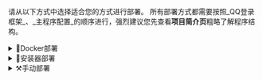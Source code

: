 
请从以下方式中选择适合您的方式进行部署。
所有部署方式都需要按照_QQ登录框架_、_主程序配置_的顺序进行，强烈建议您先查看**项目简介页**粗略了解程序结构。

<details>
<summary>🐋Docker部署</summary>

此方式仅支持使用mirai登录，若您不了解Docker相关知识及网络映射等问题，**请勿**使用Docker部署，我们**不会且难以**解决您主机上多个容器的连接问题。  
具体步骤请查看[此文档](https://github.com/RockChinQ/QChatGPT/blob/master/res/docs/docker_deploy.md)

</details>

<details>
<summary>🚀安装器部署</summary>

安装器支持`Windows`及`Linux`系统，仅支持使用mirai登录，请查看[此仓库](https://github.com/RockChinQ/qcg-installer)

</details>

<details>
<summary>⚒️手动部署</summary>

按照*QQ登录框架配置*、*主程序配置*的顺序进行。

### QQ登录框架

以下框架选择一个即可，总的来说，mirai功能完善，生态完整，QQ协议适配较好，但由于使用java编写资源占用较大，且需要额外配置插件，稍微复杂。  
而go-cqhttp对QQ协议的适配不比mirai好，但资源占用很低，且自带http接口，配置方便。

<details>
<summary>使用Mirai框架</summary>

我们需要先让**mirai本体**运行并成功登录QQ，再为其加载`mirai-api-http`插件以便 QChatGPT 能使用其功能。

<details>
<summary> 1️⃣安装mirai并登录QQ</summary>

1. 从[此处](https://github.com/iTXTech/mcl-installer/releases/latest)下载并运行`mcl-installer`以安装mirai，一路按回车即可

<details>
<summary> <i>输出类似这样</i> </summary>


```
PS C:\Softwares\mirai> .\mcl-installer-1.0.7-windows-amd64.exe
iTXTech MCL Installer 1.0.7 [OS: windows]
Licensed under GNU AGPLv3.
https://github.com/iTXTech/mcl-installer

iTXTech MCL and Java will be downloaded to "C:\Softwares\mirai"

Checking existing Java installation.
java version "1.8.0_321"
Java(TM) SE Runtime Environment (build 1.8.0_321-b07)
Java HotSpot(TM) 64-Bit Server VM (build 25.321-b07, mixed mode)

Would you like to install Java? (Y/N, default: Y)
Java version (8, 11, 17, 18), default: 17):
JRE or JDK (1: JRE, 2: JDK, default: JRE):
Binary Architecture (default: x64):
Fetching file list for jre version 17 on x64 from https://mirrors.tuna.tsinghua.edu.cn/Adoptium/17/jre/x64/windows/
Start Downloading: https://mirrors.tuna.tsinghua.edu.cn/Adoptium/17/jre/x64/windows/OpenJDK17U-jre_x64_windows_hotspot_17.0.7_7.zip
Downloading: 43401788/43401788
Extracting [373/373] jdk-17.0.7+7-jre/releaseappingsublic_suffix_list.datINFOFOINFOFOOFO_EXCEPTION_INFO
Testing Java Executable: C:\Softwares\mirai\java\bin\java.exe
openjdk version "17.0.7" 2023-04-18
OpenJDK Runtime Environment Temurin-17.0.7+7 (build 17.0.7+7)
OpenJDK 64-Bit Server VM Temurin-17.0.7+7 (build 17.0.7+7, mixed mode, sharing)

Fetching iTXTech MCL Package Info from https://mirai.mamoe.net/assets/mcl/org/itxtech/mcl/package.json
Mirai Console Loader 公告栏

如果在图片上传的时候遇到问题请与我们联系 (需要提供图片文件源本)
`- 如 Unsupported image type for ExternalResource *
`  considering use gif/png/bmp/jpg format.
`- Tracker: https://github.com/mamoe/mirai/issues/new/choose

常用资源整合
`- https://mirai.mamoe.net/topic/653

MCL 已推出 2.1.0，更好的支持 Mirai 2.11 的插件系统，建议更新。

The latest stable version of iTXTech MCL is 2.1.2
Would you like to download it? (Y/N, default: Y)
Start Downloading: https://maven.aliyun.com/repository/public/org/itxtech/mcl/2.1.2/mcl-2.1.2.zip
Downloading: 593097/593097
Extracting [5/5] mcl.jarmd
MCL startup script has been updated.
Use ".\mcl" to start MCL.

Press Enter to exit.
```

</details>

2. 运行`mcl`

<details>
<summary> <i>输出类似这样</i> </summary>

```
PS C:\Softwares\mirai> .\mcl
  22:54:01 [INFO] iTX Technologies Mirai Console Loader version 2.1.2-61c8bd8
  22:54:01 [INFO] Runtime: OpenJDK 64-Bit Server VM 17.0.7 (arch: 64)
  22:54:01 [INFO] https://github.com/iTXTech/mirai-console-loader
  22:54:01 [INFO] This program is licensed under GNU AGPL v3
  22:54:01 [INFO] MCL Addon is installed! Website: https://github.com/iTXTech/mcl-addon
  22:54:01 [WARN] To remove MCL Addon, run "./mcl --disable-module addon" and "./mcl --remove-package org.itxtech:mcl-addon"
  22:54:02 [INFO] Mirai Console Loader Announcement:
Mirai Console Loader 公告栏

如果在图片上传的时候遇到问题请与我们联系 (需要提供图片文件源本)
`- 如 Unsupported image type for ExternalResource *
`  considering use gif/png/bmp/jpg format.
`- Tracker: https://github.com/mamoe/mirai/issues/new/choose

常用资源整合
`- https://mirai.mamoe.net/topic/653

MCL 已推出 2.1.0，更好的支持 Mirai 2.11 的插件系统，建议更新。

  22:54:02 [INFO] Verifying "net.mamoe:mirai-console"
  22:54:03 [INFO] Updating "net.mamoe:mirai-console" to v2.14.0
 Downloading mirai-console-2.14.0-all.jar [==============================] 7.40 MB
 Downloading mirai-console-2.14.0-all.jar.sha1 [==============================] 40 B
  22:54:05 [INFO] Verifying "net.mamoe:mirai-console-terminal"
  22:54:06 [INFO] Updating "net.mamoe:mirai-console-terminal" to v2.14.0
 Downloading mirai-console-terminal-2.14.0-all.jar [==============================] 1.32 MB
 Downloading mirai-console-terminal-2.14.0-all.jar.sha1 [==============================] 40 B
  22:54:07 [INFO] Verifying "net.mamoe:mirai-core-all"
  22:54:07 [INFO] Updating "net.mamoe:mirai-core-all" to v2.14.0
 Downloading mirai-core-all-2.14.0-all.jar [==============================] 34.36 MB
 Downloading mirai-core-all-2.14.0-all.jar.sha1 [==============================] 40 B
  22:54:14 [INFO] Verifying "org.itxtech:mcl-addon"
  22:54:14 [INFO] Updating "org.itxtech:mcl-addon" to v2.1.1
 Downloading mcl-addon-2.1.1.jar [==============================] 57.22 KB
 Downloading mcl-addon-2.1.1.jar.sha1 [==============================] 40 B
2023-05-21 22:54:17 I/main: Starting mirai-console...
2023-05-21 22:54:17 I/main:

==================================[ Mirai consosle 2.14.0 ]===================================
 __       __ __                   __  ______                                      __
|  \     /  \  \                 |  \/      \                                    |  \
| ▓▓\   /  ▓▓\▓▓ ______   ______  \▓▓  ▓▓▓▓▓▓\ ______  _______   _______  ______ | ▓▓ ______
| ▓▓▓\ /  ▓▓▓  \/      \ |      \|  \ ▓▓   \▓▓/      \|       \ /       \/      \| ▓▓/      \
| ▓▓▓▓\  ▓▓▓▓ ▓▓  ▓▓▓▓▓▓\ \▓▓▓▓▓▓\ ▓▓ ▓▓     |  ▓▓▓▓▓▓\ ▓▓▓▓▓▓▓\  ▓▓▓▓▓▓▓  ▓▓▓▓▓▓\ ▓▓  ▓▓▓▓▓▓\
| ▓▓\▓▓ ▓▓ ▓▓ ▓▓ ▓▓   \▓▓/      ▓▓ ▓▓ ▓▓   __| ▓▓  | ▓▓ ▓▓  | ▓▓\▓▓    \| ▓▓  | ▓▓ ▓▓ ▓▓    ▓▓
| ▓▓ \▓▓▓| ▓▓ ▓▓ ▓▓     |  ▓▓▓▓▓▓▓ ▓▓ ▓▓__/  \ ▓▓__/ ▓▓ ▓▓  | ▓▓_\▓▓▓▓▓▓\ ▓▓__/ ▓▓ ▓▓ ▓▓▓▓▓▓▓▓
| ▓▓  \▓ | ▓▓ ▓▓ ▓▓      \▓▓    ▓▓ ▓▓\▓▓    ▓▓\▓▓    ▓▓ ▓▓  | ▓▓       ▓▓\▓▓    ▓▓ ▓▓\▓▓     \
 \▓▓      \▓▓\▓▓\▓▓       \▓▓▓▓▓▓▓\▓▓ \▓▓▓▓▓▓  \▓▓▓▓▓▓ \▓▓   \▓▓\▓▓▓▓▓▓▓  \▓▓▓▓▓▓ \▓▓ \▓▓▓▓▓▓▓


2023-05-21 22:54:17 I/main: Backend: version 2.14.0, built on 2023-02-06 14:25:21.
2023-05-21 22:54:17 I/main: Frontend Terminal: version 2.14.0, provided by Mamoe Technologies
2023-05-21 22:54:17 I/main: Welcome to visit https://mirai.mamoe.net/                                                                                                                                                          i2023-05-21 22:54:28 I/plugin: Successfully loaded plugin MCL Addon v2.1.1
2023-05-21 22:54:28 I/main: Prepared built-in commands: autoLogin, help, login, logout, permission, status, stop
2023-05-21 22:54:28 I/MCL Addon: iTXTech MCL Version: 2.1.2-61c8bd8
2023-05-21 22:54:29 W/MCL Addon: iTXTech Soyuz 未安装，Soyuz MCL Handler 特性已禁用
2023-05-21 22:54:29 I/main: 1 plugin(s) enabled.
2023-05-21 22:54:29 I/main: mirai-console started successfully.
>
```

</details>

3. 控制台输入`login <账号> <密码>`登录，不出意外一定是需要验证码的

```
> login 1438710740 xxxxxxxxx
2023-05-21 22:57:31 I/Bot.1438710740: Calculating type 2 PoW, it can take some time....
2023-05-21 22:57:31 I/Bot.1438710740: Got PoW result, cost: 78 ms
2023-05-21 22:57:31 I/Bot.1438710740: [SliderCaptcha] 需要滑动验证码, 请按照以下链接的步骤完成滑动验证码, 然后输入获取到的 ticket
2023-05-21 22:57:31 I/Bot.1438710740: [SliderCaptcha] Slider captcha required. Please solve the captcha with following link. Type ticket here after completion.
2023-05-21 22:57:31 I/Bot.1438710740: [SliderCaptcha] @see https://github.com/project-mirai/mirai-login-solver-selenium
2023-05-21 22:57:31 I/Bot.1438710740: [SliderCaptcha] @see https://docs.mirai.mamoe.net/mirai-login-solver-selenium/
2023-05-21 22:57:31 I/Bot.1438710740: [SliderCaptcha] 或者输入 TxCaptchaHelper 来使用 TxCaptchaHelper 完成滑动验证码
2023-05-21 22:57:31 I/Bot.1438710740: [SliderCaptcha] Or type `TxCaptchaHelper` to resolve slider captcha with TxCaptchaHelper.apk
2023-05-21 22:57:31 I/Bot.1438710740: [SliderCaptcha] Captcha link: https://ssl.captcha.qq.com/template/wireless_mqq_captcha.html?style=simple&aid=16&uin=1438710740&sid=2274146620405330267&cap_cd=UWF775AEIFXY8T4K4n-9Pcg5lCdKNzVRwA8zeHsRCkGDKp8LyIt4JQ**&clientype=1&apptype=2
LOGIN> >
```

4. 复制最后一段链接，到浏览器打开，右键空白处开启F12调试，切换到`网络`界面，滑动所有验证码，完成后查看网络包中一个叫`cap_union_new..`的包，点击查看`预览`，右键复制`ticket`值

![res/assets/login_verify.png](res/assets/login_verify.png)

5. 粘贴回mirai控制台，并按回车，完成后按照提示操作


</details>

</details>

</details>
